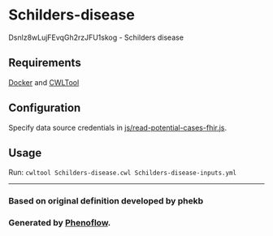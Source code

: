 # Schilders-disease

Dsnlz8wLujFEvqGh2rzJFU1skog - Schilders disease

## Requirements

[Docker](https://docs.docker.com/install/) and [CWLTool](https://github.com/common-workflow-language/cwltool#install)

## Configuration

Specify data source credentials in [js/read-potential-cases-fhir.js](js/read-potential-cases-fhir.js).

## Usage

Run: `cwltool Schilders-disease.cwl Schilders-disease-inputs.yml`

***

### Based on original definition developed by phekb
### Generated by [Phenoflow](https://kclhi.org/phenoflow).
